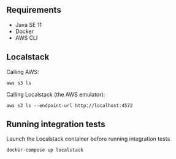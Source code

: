 ## Requirements
* Java SE 11
* Docker
* AWS CLI

## Localstack
Calling AWS:
```
aws s3 ls
```
Calling Localstack (the AWS emulator):
```
aws s3 ls --endpoint-url http://localhost:4572
```
## Running integration tests
Launch the Localstack container before running integration tests
```
docker-compose up localstack
```

## 
